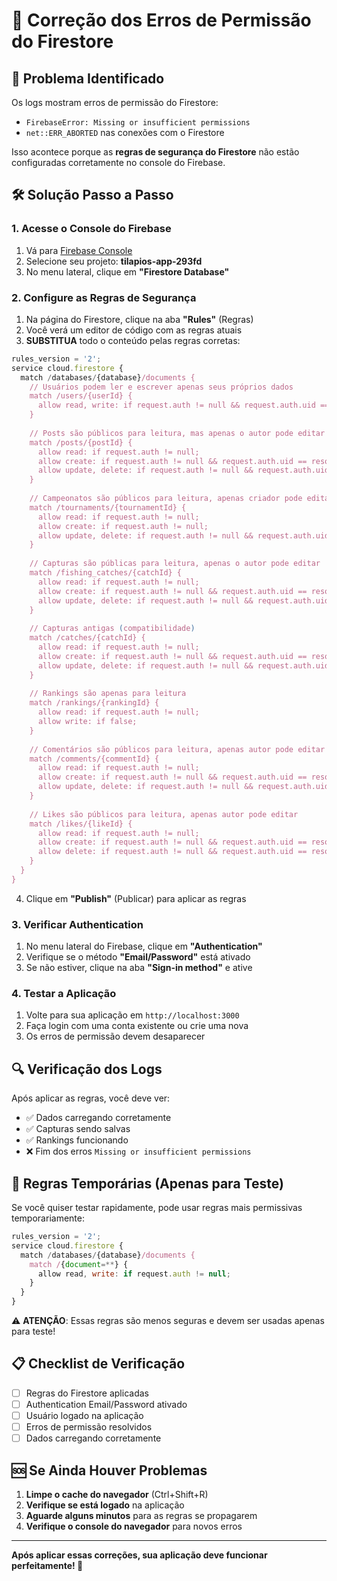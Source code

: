 # 🔧 Correção dos Erros de Permissão do Firestore

## 🚨 Problema Identificado

Os logs mostram erros de permissão do Firestore:
- `FirebaseError: Missing or insufficient permissions`
- `net::ERR_ABORTED` nas conexões com o Firestore

Isso acontece porque as **regras de segurança do Firestore** não estão configuradas corretamente no console do Firebase.

## 🛠️ Solução Passo a Passo

### 1. Acesse o Console do Firebase

1. Vá para [Firebase Console](https://console.firebase.google.com/)
2. Selecione seu projeto: **tilapios-app-293fd**
3. No menu lateral, clique em **"Firestore Database"**

### 2. Configure as Regras de Segurança

1. Na página do Firestore, clique na aba **"Rules"** (Regras)
2. Você verá um editor de código com as regras atuais
3. **SUBSTITUA** todo o conteúdo pelas regras corretas:

```javascript
rules_version = '2';
service cloud.firestore {
  match /databases/{database}/documents {
    // Usuários podem ler e escrever apenas seus próprios dados
    match /users/{userId} {
      allow read, write: if request.auth != null && request.auth.uid == userId;
    }
    
    // Posts são públicos para leitura, mas apenas o autor pode editar
    match /posts/{postId} {
      allow read: if request.auth != null;
      allow create: if request.auth != null && request.auth.uid == resource.data.authorId;
      allow update, delete: if request.auth != null && request.auth.uid == resource.data.authorId;
    }
    
    // Campeonatos são públicos para leitura, apenas criador pode editar
    match /tournaments/{tournamentId} {
      allow read: if request.auth != null;
      allow create: if request.auth != null;
      allow update, delete: if request.auth != null && request.auth.uid == resource.data.creatorId;
    }
    
    // Capturas são públicas para leitura, apenas o autor pode editar
    match /fishing_catches/{catchId} {
      allow read: if request.auth != null;
      allow create: if request.auth != null && request.auth.uid == resource.data.userId;
      allow update, delete: if request.auth != null && request.auth.uid == resource.data.userId;
    }
    
    // Capturas antigas (compatibilidade)
    match /catches/{catchId} {
      allow read: if request.auth != null;
      allow create: if request.auth != null && request.auth.uid == resource.data.userId;
      allow update, delete: if request.auth != null && request.auth.uid == resource.data.userId;
    }
    
    // Rankings são apenas para leitura
    match /rankings/{rankingId} {
      allow read: if request.auth != null;
      allow write: if false;
    }
    
    // Comentários são públicos para leitura, apenas autor pode editar
    match /comments/{commentId} {
      allow read: if request.auth != null;
      allow create: if request.auth != null && request.auth.uid == resource.data.authorId;
      allow update, delete: if request.auth != null && request.auth.uid == resource.data.authorId;
    }
    
    // Likes são públicos para leitura, apenas autor pode editar
    match /likes/{likeId} {
      allow read: if request.auth != null;
      allow create: if request.auth != null && request.auth.uid == resource.data.userId;
      allow delete: if request.auth != null && request.auth.uid == resource.data.userId;
    }
  }
}
```

4. Clique em **"Publish"** (Publicar) para aplicar as regras

### 3. Verificar Authentication

1. No menu lateral do Firebase, clique em **"Authentication"**
2. Verifique se o método **"Email/Password"** está ativado
3. Se não estiver, clique na aba **"Sign-in method"** e ative

### 4. Testar a Aplicação

1. Volte para sua aplicação em `http://localhost:3000`
2. Faça login com uma conta existente ou crie uma nova
3. Os erros de permissão devem desaparecer

## 🔍 Verificação dos Logs

Após aplicar as regras, você deve ver:
- ✅ Dados carregando corretamente
- ✅ Capturas sendo salvas
- ✅ Rankings funcionando
- ❌ Fim dos erros `Missing or insufficient permissions`

## 🚨 Regras Temporárias (Apenas para Teste)

Se você quiser testar rapidamente, pode usar regras mais permissivas temporariamente:

```javascript
rules_version = '2';
service cloud.firestore {
  match /databases/{database}/documents {
    match /{document=**} {
      allow read, write: if request.auth != null;
    }
  }
}
```

⚠️ **ATENÇÃO**: Essas regras são menos seguras e devem ser usadas apenas para teste!

## 📋 Checklist de Verificação

- [ ] Regras do Firestore aplicadas
- [ ] Authentication Email/Password ativado
- [ ] Usuário logado na aplicação
- [ ] Erros de permissão resolvidos
- [ ] Dados carregando corretamente

## 🆘 Se Ainda Houver Problemas

1. **Limpe o cache do navegador** (Ctrl+Shift+R)
2. **Verifique se está logado** na aplicação
3. **Aguarde alguns minutos** para as regras se propagarem
4. **Verifique o console do navegador** para novos erros

---

**Após aplicar essas correções, sua aplicação deve funcionar perfeitamente! 🎣**